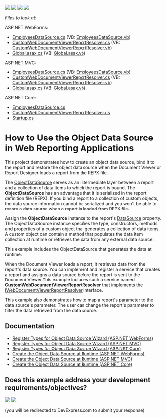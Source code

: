 <!-- default badges list -->
![](https://img.shields.io/endpoint?url=https://codecentral.devexpress.com/api/v1/VersionRange/280259641/20.1.3%2B)
[![](https://img.shields.io/badge/Open_in_DevExpress_Support_Center-FF7200?style=flat-square&logo=DevExpress&logoColor=white)](https://supportcenter.devexpress.com/ticket/details/T915105)
[![](https://img.shields.io/badge/📖_How_to_use_DevExpress_Examples-e9f6fc?style=flat-square)](https://docs.devexpress.com/GeneralInformation/403183)
[![](https://img.shields.io/badge/💬_Leave_Feedback-feecdd?style=flat-square)](#does-this-example-address-your-development-requirementsobjectives)
<!-- default badges end -->
<!-- default file list -->
*Files to look at*:

ASP.NET WebForms:

* [EmployeesDataSource.cs](./CS/Reporting-How-To-Use-Object-Data-Source/WebForms/CS/Reporting_ObjectDS_WebForms/ObjectDataSource/EmployeesDataSource.cs) (VB: [EmployeesDataSource.vb](./CS/Reporting-How-To-Use-Object-Data-Source/WebForms/VB/Reporting_ObjectDS_WebForms/ObjectDataSource/EmployeesDataSource.vb))
* [CustomWebDocumentViewerReportResolver.cs](/CS/Reporting-How-To-Use-Object-Data-Source/WebForms/CS/Reporting_ObjectDS_WebForms/Services/CustomWebDocumentViewerReportResolver.cs) (VB: [CustomWebDocumentViewerReportResolver.vb](./CS/Reporting-How-To-Use-Object-Data-Source/WebForms/VB/Reporting_ObjectDS_WebForms/Services/CustomWebDocumentViewerReportResolver.vb))
* [Global.asax.cs](./CS/Reporting-How-To-Use-Object-Data-Source/WebForms/CS/Reporting_ObjectDS_WebForms/Global.asax.cs) (VB: [Global.asax.vb](./CS/Reporting-How-To-Use-Object-Data-Source/WebForms/VB/Reporting_ObjectDS_WebForms/Global.asax.vb))

ASP.NET MVC:

* [EmployeesDataSource.cs](./CS/Reporting-How-To-Use-Object-Data-Source/MVC/CS/Reporting_ObjectDS_Mvc/ObjectDataSource/EmployeesDataSource.cs) (VB: [EmployeesDataSource.vb](./CS/Reporting-How-To-Use-Object-Data-Source/MVC/VB/Reporting_ObjectDS_Mvc/ObjectDataSource/EmployeesDataSource.vb))
* [CustomWebDocumentViewerReportResolver.cs](./CS/Reporting-How-To-Use-Object-Data-Source/MVC/CS/Reporting_ObjectDS_Mvc/Services/CustomWebDocumentViewerReportResolver.cs) (VB: [CustomWebDocumentViewerReportResolver.vb](./CS/Reporting-How-To-Use-Object-Data-Source/MVC/VB/Reporting_ObjectDS_Mvc/Services/CustomWebDocumentViewerReportResolver.vb))
* [Global.asax.cs](./CS/Reporting-How-To-Use-Object-Data-Source/MVC/CS/Reporting_ObjectDS_Mvc/Global.asax.cs) (VB: [Global.asax.vb](./CS/Reporting-How-To-Use-Object-Data-Source/MVC/VB/Reporting_ObjectDS_Mvc/Global.asax.vb))

ASP.NET Core:

* [EmployeesDataSource.cs](./CS/Reporting-How-To-Use-Object-Data-Source/AspNetCore/Reporting_ObjectDS_AspNetCore/DataSources/EmployeesDataSource.cs)
* [CustomWebDocumentViewerReportResolver.cs](./CS/Reporting-How-To-Use-Object-Data-Source/AspNetCore/Reporting_ObjectDS_AspNetCore/Services/CustomWebDocumentViewerReportResolver.cs) 
* [Startup.cs](./CS/Reporting-How-To-Use-Object-Data-Source/AspNetCore/Reporting_ObjectDS_AspNetCore/Startup.cs) 

<!-- default file list end -->

# How to Use the Object Data Source in Web Reporting Applications

This project demonstrates how to create an object data source, bind it to the report and restore the object data source when the Document Viewer or Report Designer loads a report from the REPX file.

The [ObjectDataSource](https://docs.devexpress.com/CoreLibraries/DevExpress.DataAccess.ObjectBinding.ObjectDataSource) serves as an intermediate layer between a report and a collection of data items to which the report is bound. The **ObjectDataSource** has an advantage that it is serialized in the report definition file (REPX). If you bind a report to a collection of custom objects, the data source information cannot be serialized and you won't be able to resore a data source when a report is loaded from REPX file.

Assign the **ObjectDataSource** instance to the report's [DataSource](https://docs.devexpress.com/XtraReports/DevExpress.XtraReports.UI.XtraReportBase.DataSource) property. The ObjectDataSource instance specifies the type, constructors, methods and properties of a custom object that generates a collection of data items. A custom object can contain a method that populates the data item collection at runtime or retrieves the data from any external data source. 

This example includes the ObjectDataSource that generates the data at runtime.

When the Document Viewer loads a report, it retrieves data from the report's data source. You can implement and register a service that creates a report and assigns a data source before the report is sent to the Document Viewer.This example includes such a service named **CustomWebDocumentViewerReportResolver** that implements the [IWebDocumentViewerReportResolver](https://docs.devexpress.com/XtraReports/DevExpress.XtraReports.Web.WebDocumentViewer.IWebDocumentViewerReportResolver) interface.    

This example also demonstrates how to map a report's parameter to the data source's parameter. The user can change the report's parameter to filter the data retrieved from the data source.

## Documentation

* [Register Types for Object Data Source Wizard (ASP.NET WebForms)](https://docs.devexpress.com/XtraReports/401228)
* [Register Types for Object Data Source Wizard (ASP.NET MVC)](https://docs.devexpress.com/XtraReports/401229)
* [Register Types for Object Data Source Wizard (ASP.NET Core)](https://docs.devexpress.com/XtraReports/401230)
* [Create the Object Data Source at Runtime (ASP.NET WebForms)](https://docs.devexpress.com/XtraReports/401900)
* [Create the Object Data Source at Runtime (ASP.NET MVC)](https://docs.devexpress.com/XtraReports/401901)
* [Create the Object Data Source at Runtime (ASP.NET Core)](https://docs.devexpress.com/XtraReports/401902)




<!-- feedback -->
## Does this example address your development requirements/objectives?

[<img src="https://www.devexpress.com/support/examples/i/yes-button.svg"/>](https://www.devexpress.com/support/examples/survey.xml?utm_source=github&utm_campaign=reporting-web-object-data-source&~~~was_helpful=yes) [<img src="https://www.devexpress.com/support/examples/i/no-button.svg"/>](https://www.devexpress.com/support/examples/survey.xml?utm_source=github&utm_campaign=reporting-web-object-data-source&~~~was_helpful=no)

(you will be redirected to DevExpress.com to submit your response)
<!-- feedback end -->
